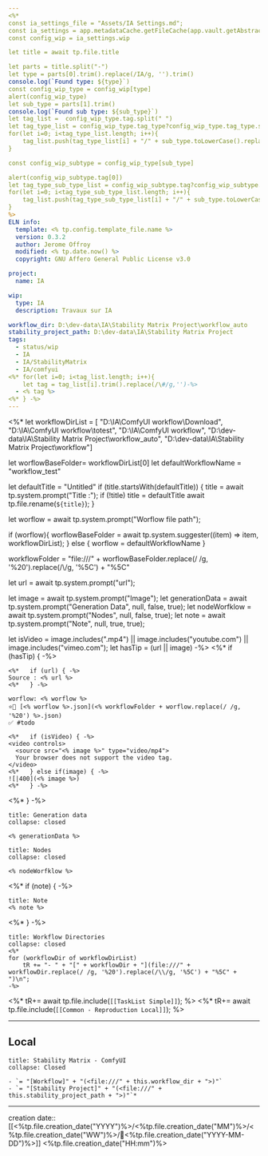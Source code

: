 ```yaml
---
<%*
const ia_settings_file = "Assets/IA Settings.md";
const ia_settings = app.metadataCache.getFileCache(app.vault.getAbstractFileByPath(ia_settings_file)).frontmatter;
const config_wip = ia_settings.wip

let title = await tp.file.title

let parts = title.split("-")
let type = parts[0].trim().replace(/IA/g, '').trim()
console.log(`Found type: ${type}`)
const config_wip_type = config_wip[type]
alert(config_wip_type)
let sub_type = parts[1].trim()
console.log(`Found sub type: ${sub_type}`)
let tag_list =  config_wip_type.tag.split(" ")
let tag_type_list = config_wip_type.tag_type?config_wip_type.tag_type.split(" "):[]
for(let i=0; i<tag_type_list.length; i++){
	tag_list.push(tag_type_list[i] + "/" + sub_type.toLowerCase().replace(/ /g,'_').replace(/\./g,'_'))
}

const config_wip_subtype = config_wip_type[sub_type]

alert(config_wip_subtype.tag[0])
let tag_type_sub_type_list = config_wip_subtype.tag?config_wip_subtype.tag:[]
for(let i=0; i<tag_type_sub_type_list.length; i++){
	tag_list.push(tag_type_sub_type_list[i] + "/" + sub_type.toLowerCase().replace(/ /g,'_').replace(/\./g,'_'))
}
%>
ELN info:
  template: <% tp.config.template_file.name %>
  version: 0.3.2
  author: Jerome Offroy
  modified: <% tp.date.now() %>
  copyright: GNU Affero General Public License v3.0

project:
  name: IA

wip:
  type: IA
  description: Travaux sur IA

workflow_dir: D:\dev-data\IA\Stability Matrix Project\workflow_auto
stability_project_path: D:\dev-data\IA\Stability Matrix Project
tags:
  - status/wip
  - IA
  - IA/StabilityMatrix
  - IA/comfyui
<%* for(let i=0; i<tag_list.length; i++){
    let tag = tag_list[i].trim().replace(/\#/g,'')-%>
  - <% tag %>
<%* } -%>
---
```

<%*
let workflowDirList = [
	"D:\\IA\\ComfyUI workflow\\Download",
	"D:\\IA\\ComfyUI workflow\\totest",
	"D:\\IA\\ComfyUI workflow",
	"D:\\dev-data\\IA\\Stability Matrix Project\\workflow_auto",
	"D:\\dev-data\\IA\\Stability Matrix Project\\workflow"]

let worflowBaseFolder= workflowDirList[0]
let defaultWorkflowName = "workflow_test"

let defaultTitle = "Untitled"
if (title.startsWith(defaultTitle)) {
  title = await tp.system.prompt("Title :");
  if (!title) title = defaultTitle
  await tp.file.rename(`${title}`);
}

let worflow = await tp.system.prompt("Worflow file path");

if (worflow){
	worflowBaseFolder = await tp.system.suggester((item) => item, workflowDirList);
} else {
	worflow = defaultWorkflowName
}

workflowFolder = "file:///" + worflowBaseFolder.replace(/ /g, '%20').replace(/\\/g, '%5C') + "%5C"

let url = await tp.system.prompt("url");

let image = await tp.system.prompt("Image");
let generationData = await tp.system.prompt("Generation Data", null, false, true);
let nodeWorfklow = await tp.system.prompt("Nodes", null, false, true);
let note = await tp.system.prompt("Note", null, true, true);

let isVideo = image.includes(".mp4") || image.includes("youtube.com") || image.includes("vimeo.com");
let hasTip = (url || image)
-%>
<%* if (hasTip) { -%>
````ad-tip
<%*   if (url) { -%>
Source : <% url %>
<%*   } -%>

worflow: <% worflow %>
⭐🚧 [<% worflow %>.json](<% workflowFolder + worflow.replace(/ /g, '%20') %>.json)
✅ #todo

<%*   if (isVideo) { -%>
<video controls>
  <source src="<% image %>" type="video/mp4">
  Your browser does not support the video tag.
</video>
<%*   } else if(image) { -%>
![|400](<% image %>)
<%*   } -%>
````
<%* } -%>

````ad-quote
title: Generation data
collapse: closed

<% generationData %>

````

````ad-warning
title: Nodes
collapse: closed

<% nodeWorfklow %>

````

<%* if (note) { -%>
````ad-note
title: Note
<% note %>

````
<%* } -%>

```ad-info
title: Workflow Directories
collapse: closed
<%*
for (workflowDir of workflowDirList)
    tR += "- " + "[" + workflowDir + "](file:///" + workflowDir.replace(/ /g, '%20').replace(/\\/g, '%5C') + "%5C" + ")\n";
-%>
```



<%*
tR+= await tp.file.include(`[[TaskList Simple]]`);
%>
<%*
tR+= await tp.file.include(`[[Common - Reproduction Local]]`);
%>




---
## Local

```ad-tip
title: Stability Matrix - ComfyUI
collapse: Closed

- `= "[Workflow]" + "(<file:///" + this.workflow_dir + ">)"`
- `= "[Stability Project]" + "(<file:///" + this.stability_project_path + ">)"`*
```

---
creation date:: [[<%tp.file.creation_date("YYYY")%>/<%tp.file.creation_date("MM")%>/<%tp.file.creation_date("WW")%>/📒<%tp.file.creation_date("YYYY-MM-DD")%>]]  <%tp.file.creation_date("HH:mm")%>


